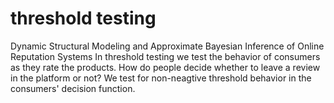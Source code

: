 # threshold testing
Dynamic Structural Modeling and Approximate Bayesian Inference of Online Reputation Systems
In threshold testing we test the behavior of consumers as they rate the products. 
How do people decide whether to leave a review in the platform or not?
We test for non-neagtive threshold behavior in the consumers' decision function.


